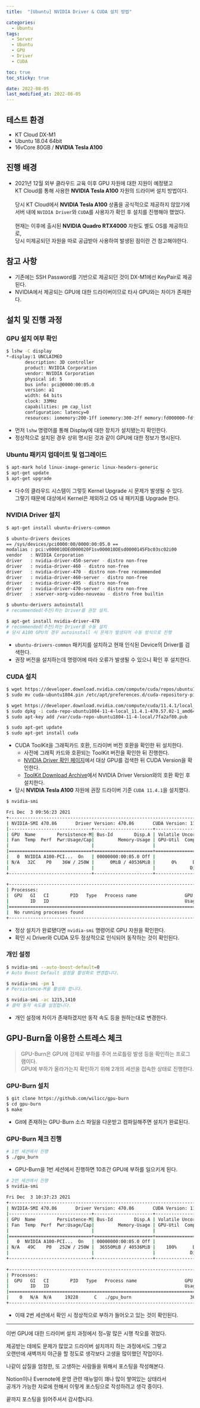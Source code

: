 ```yaml
---
title:  "[Ubuntu] NVIDIA Driver & CUDA 설치 방법" 

categories:
  - Ubuntu
tags:
  - Server
  - Ubuntu
  - GPU
  - Driver
  - CUDA

toc: true
toc_sticky: true

date: 2022-08-05
last_modified_at: 2022-08-05
---
```


## 테스트 환경
- KT Cloud DX-M1
- Ubuntu 18.04 64bit
- 16vCore 80GB / **NVIDIA Tesla A100**

## 진행 배경
- 2021년 12월 외부 클라우드 교육 이후 GPU 자원에 대한 지원이 예정됐고  
KT Cloud를 통해 사용한 **NVIDIA Tesla A100** 자원의 드라이버 설치 방법이다.<br>  
당시 KT Cloud에서 **NVIDIA Tesla A100** 상품을 공식적으로 제공하지 않았기에  
서버 내에 `NVIDIA Driver`와 `CUDA`를 사용자가 확인 후 설치를 진행해야 했었다.<br>  
현재는 이후에 출시된 **NVIDIA Quadro RTX4000** 자원도 별도 OS를 제공하므로,  
당시 미제공되던 자원을 따로 공급받아 사용하여 발생된 점이란 건 참고해야한다.

## 참고 사항
- 기존에는 SSH Password를 기반으로 제공되던 것이 DX-M1에선 KeyPair로 제공된다.
- NVIDIA에서 제공되는 GPU에 대한 드라이버이므로 타사 GPU와는 차이가 존재한다.

## 설치 및 진행 과정

### GPU 설치 여부 확인
```bash
$ lshw -C display
*-display:1 UNCLAIMED 
       description: 3D controller 
       product: NVIDIA Corporation 
       vendor: NVIDIA Corporation 
       physical id: 5 
       bus info: pci@0000:00:05.0 
       version: a1 
       width: 64 bits 
       clock: 33MHz 
       capabilities: pm cap_list 
       configuration: latency=0 
       resources: iomemory:200-1ff iomemory:300-2ff memory:fd000000-fdffffff memory:2000000000-2fffffffff memory:3000000000-3001ffffff
```
- 먼저 `lshw` 명령어를 통해 Display에 대한 장치가 설치됐는지 확인한다.
- 정상적으로 설치된 경우 상위 명시된 것과 같이 GPU에 대한 정보가 명시된다.

### Ubuntu 패키지 업데이트 및 업그레이드
```bash
$ apt-mark hold linux-image-generic linux-headers-generic
$ apt-get update
$ apt-get upgrade
```
- 다수의 클라우드 시스템이 그렇듯 Kernel Upgrade 시 문제가 발생될 수 있다.  
그렇기 때문에 대상에서 Kernel은 제외하고 OS 내 패키지를 Upgrade 한다.

### NVIDIA Driver 설치
```bash
$ apt-get install ubuntu-drivers-common

$ ubuntu-drivers devices 
== /sys/devices/pci0000:00/0000:00:05.0 == 
modalias : pci:v000010DEd000020F1sv000010DEsd0000145Fbc03sc02i00 
vendor   : NVIDIA Corporation 
driver   : nvidia-driver-450-server - distro non-free 
driver   : nvidia-driver-460 - distro non-free 
driver   : nvidia-driver-470 - distro non-free recommended 
driver   : nvidia-driver-460-server - distro non-free 
driver   : nvidia-driver-495 - distro non-free 
driver   : nvidia-driver-470-server - distro non-free 
driver   : xserver-xorg-video-nouveau - distro free builtin 

$ ubuntu-derivers autoinstall 
# recommended(추천)하는 Driver를 권장 설치.

$ apt-get install nvidia-driver-470
# recommended(추천)하는 Driver를 수동 설치
# 당시 A100 GPU의 경우 autoinstall 시 문제가 발생되어 수동 방식으로 진행
```
- `ubuntu-drivers-common` 패키지를 설치하고 현재 인식된 Device의 Driver를 검색한다.
- 권장 버전을 설치하는데 명령어에 따라 오류가 발생될 수 있으니 확인 후 설치한다.

### CUDA 설치
```bash
$ wget https://developer.download.nvidia.com/compute/cuda/repos/ubuntu1804/x86_64/cuda-ubuntu1804.pin
$ sudo mv cuda-ubuntu1804.pin /etc/apt/preferences.d/cuda-repository-pin-600

$ wget https://developer.download.nvidia.com/compute/cuda/11.4.1/local_installers/cuda-repo-ubuntu1804-11-4-local_11.4.1-470.57.02-1_amd64.deb
$ sudo dpkg -i cuda-repo-ubuntu1804-11-4-local_11.4.1-470.57.02-1_amd64.deb
$ sudo apt-key add /var/cuda-repo-ubuntu1804-11-4-local/7fa2af80.pub

$ sudo apt-get update
$ sudo apt-get install cuda
```
- CUDA ToolKit을 그래픽카드 호환, 드라이버 버전 호환을 확인한 뒤 설치한다.
  - 사전에 그래픽 카드와 호환되는 ToolKit 버전을 확인한 뒤 진행한다.
  - [NVIDIA Driver 확인 페이지](https://www.nvidia.com/download/index.aspx?lang=en-us)에서 대상 GPU를 검색한 뒤 CUDA Version을 확인한다.
  - [ToolKit Download Archive](https://developer.nvidia.com/cuda-toolkit-archive)에서 NVIDIA Driver Version와의 호환 확인 후 설치한다.
- 당시 **NVIDIA Tesla A100** 자원에 권장 드라이버 기준 `CUDA 11.4.1`을 설치했다.

```bash
$ nvidia-smi

Fri Dec  3 09:56:23 2021        
+-----------------------------------------------------------------------------+ 
| NVIDIA-SMI 470.86       Driver Version: 470.86       CUDA Version: 11.4     | 
|-------------------------------+----------------------+----------------------+ 
| GPU  Name        Persistence-M| Bus-Id        Disp.A | Volatile Uncorr. ECC | 
| Fan  Temp  Perf  Pwr:Usage/Cap|         Memory-Usage | GPU-Util  Compute M. | 
|                               |                      |               MIG M. | 
|===============================+======================+======================| 
|   0  NVIDIA A100-PCI...  On   | 00000000:00:05.0 Off |                    0 | 
| N/A   32C    P0    36W / 250W |      0MiB / 40536MiB |      0%      Default | 
|                               |                      |             Disabled | 
+-------------------------------+----------------------+----------------------+ 
                                                                                
+-----------------------------------------------------------------------------+ 
| Processes:                                                                  | 
|  GPU   GI   CI        PID   Type   Process name                  GPU Memory | 
|        ID   ID                                                   Usage      | 
|=============================================================================| 
|  No running processes found                                                 | 
+-----------------------------------------------------------------------------+
```
- 정상 설치가 완료됐다면 `nvidia-smi` 명령어로 GPU 자원을 확인한다.
- 확인 시 Driver와 CUDA 모두 정상적으로 인식되어 동작하는 것이 확인된다.

### 개인 설정
```bash
$ nvidia-smi --auto-boost-default=0 
# Auto Boost Default 설정을 활성화로 변경합니다.

$ nvidia-smi -pm 1 
# Persistence-M을 활성화 합니다. 

$ nvidia-smi -ac 1215,1410 
# 클럭 동작 속도를 설정합니다.
```
- 개인 설정에 차이가 존재하겠지만 동작 속도 등을 원하는대로 변경한다.

## GPU-Burn을 이용한 스트레스 체크
> GPU-Burn은 GPU에 강제로 부하를 주어 쓰로틀링 발생 등을 확인하는 프로그램이다.  
> GPU에 부하가 올라가는지 확인하기 위해 2개의 세션을 접속한 상태로 진행한다.

### GPU-Burn 설치
```bash
$ git clone https://github.com/wilicc/gpu-burn
$ cd gpu-burn 
$ make
```
- Git에 존재하는 GPU-Burn 소스 파일을 다운받고 컴파일해주면 설치가 완료된다.

### GPU-Burn 체크 진행
```bash
# 1번 세션에서 진행
$ ./gpu_burn
```
- GPU-Burn을 1번 세션에서 진행하면 10초간 GPU에 부하를 일으키게 된다.

```bash
# 2번 세션에서 진행
$ nvidia-smi
 
Fri Dec  3 10:37:23 2021        
+-----------------------------------------------------------------------------+ 
| NVIDIA-SMI 470.86       Driver Version: 470.86       CUDA Version: 11.4     | 
|-------------------------------+----------------------+----------------------+ 
| GPU  Name        Persistence-M| Bus-Id        Disp.A | Volatile Uncorr. ECC | 
| Fan  Temp  Perf  Pwr:Usage/Cap|         Memory-Usage | GPU-Util  Compute M. | 
|                               |                      |               MIG M. | 
|===============================+======================+======================| 
|   0  NVIDIA A100-PCI...  On   | 00000000:00:05.0 Off |                    0 | 
| N/A   49C    P0   252W / 250W |  36550MiB / 40536MiB |    100%      Default | 
|                               |                      |             Disabled | 
+-------------------------------+----------------------+----------------------+ 
                                                                                
+-----------------------------------------------------------------------------+ 
| Processes:                                                                  | 
|  GPU   GI   CI        PID   Type   Process name                  GPU Memory | 
|        ID   ID                                                   Usage      | 
|=============================================================================| 
|    0   N/A  N/A     19228      C   ./gpu_burn                      36547MiB | 
+-----------------------------------------------------------------------------+
```
- 이때 2번 세션에서 확인 시 정상적으로 부하가 들어오고 있는 것이 확인된다.

---

이번 GPU에 대한 드라이버 설치 과정에서 정~말 많은 시행 착오를 겪었다.  

제공받는 데에도 문제가 많았고 드라이버 설치까지 하는 과정에서도 그렇고  
오랜만에 새벽까지 야근을 할 정도로 생각보다 고생을 많이했던 작업이다.

나같이 삽질을 엄청한, 또 고생하는 사람들을 위해서 포스팅을 작성해본다.

Notion이나 Evernote에 운영 관련 매뉴얼이 꽤나 많이 쌓여있는 상태라서  
공개가 가능한 자료에 한해서 이렇게 포스팅으로 작성하려고 생각 중이다.

끝까지 포스팅을 읽어주셔서 감사합니다.